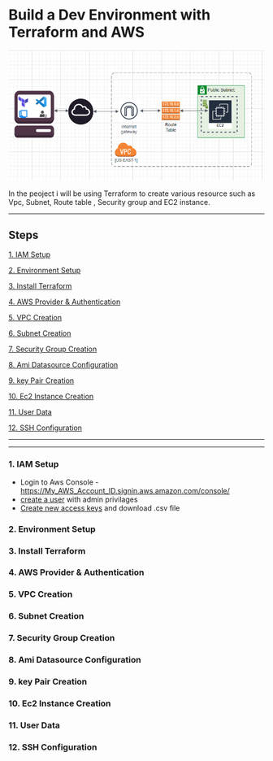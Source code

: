 # Build a Dev Environment with Terraform and AWS

![Architecture](https://github.com/ArcProjects/terraformaws-deploy/blob/docwriter/images/image.png?raw=true)

In the peoject i will be using Terraform to create various resource such as Vpc, Subnet, Route table , Security group and EC2 instance.
- - -

## Steps

[1. IAM Setup](#IAM-Setup)

[2. Environment Setup](#Environment-Setup)

[3. Install Terraform](#Install-Terraform)

[4. AWS Provider & Authentication](#AWS-Provider-&-Authentication)

[5. VPC Creation](#VPC-Creation)

[6. Subnet Creation](#Subnet-Creation)

[7. Security Group Creation](#Security-Group-Creation)

[8. Ami Datasource Configuration](#Ami-Datasource-Configuration)

[9. key Pair Creation](#key-Pair-Creation)

[10. Ec2 Instance Creation](#Ec2-Instance-Creation)

[11. User Data](#User-Data)

[12. SSH Configuration](#SSH-Configuration)
- - - - -
- - -

### 1. IAM Setup
* Login to Aws Console - https://My_AWS_Account_ID.signin.aws.amazon.com/console/
* [create a user](https://docs.aws.amazon.com/IAM/latest/UserGuide/id_users_create.html) with admin privilages
* [Create new access keys](https://docs.aws.amazon.com/IAM/latest/UserGuide/id_credentials_access-keys.html) and download .csv file

### 2. Environment Setup

### 3. Install Terraform

### 4. AWS Provider & Authentication

### 5. VPC Creation

### 6. Subnet Creation

### 7. Security Group Creation

### 8. Ami Datasource Configuration

### 9. key Pair Creation

### 10. Ec2 Instance Creation
### 11. User Data 

### 12. SSH Configuration
